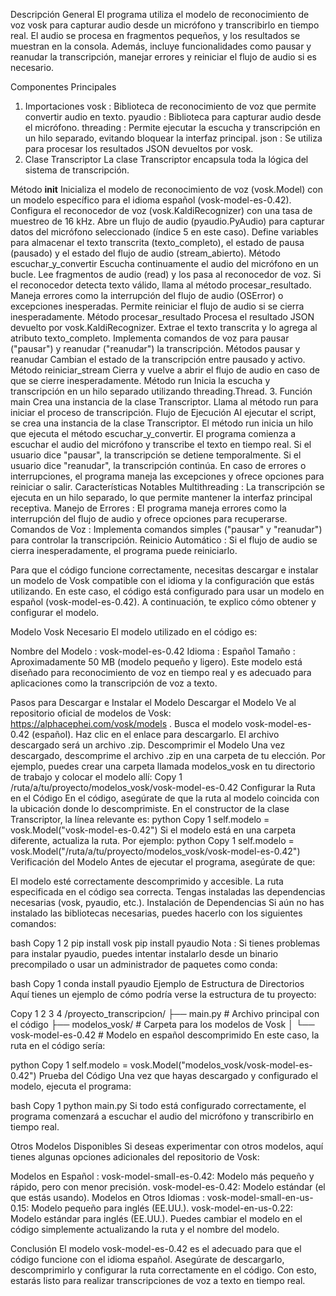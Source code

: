 Descripción General
El programa utiliza el modelo de reconocimiento de voz vosk para capturar audio desde un micrófono y transcribirlo en tiempo real. El audio se procesa en fragmentos pequeños, y los resultados se muestran en la consola. Además, incluye funcionalidades como pausar y reanudar la transcripción, manejar errores y reiniciar el flujo de audio si es necesario.

Componentes Principales
1. Importaciones
vosk : Biblioteca de reconocimiento de voz que permite convertir audio en texto.
pyaudio : Biblioteca para capturar audio desde el micrófono.
threading : Permite ejecutar la escucha y transcripción en un hilo separado, evitando bloquear la interfaz principal.
json : Se utiliza para procesar los resultados JSON devueltos por vosk.
2. Clase Transcriptor
La clase Transcriptor encapsula toda la lógica del sistema de transcripción.

Método __init__
Inicializa el modelo de reconocimiento de voz (vosk.Model) con un modelo específico para el idioma español (vosk-model-es-0.42).
Configura el reconocedor de voz (vosk.KaldiRecognizer) con una tasa de muestreo de 16 kHz.
Abre un flujo de audio (pyaudio.PyAudio) para capturar datos del micrófono seleccionado (índice 5 en este caso).
Define variables para almacenar el texto transcrita (texto_completo), el estado de pausa (pausado) y el estado del flujo de audio (stream_abierto).
Método escuchar_y_convertir
Escucha continuamente el audio del micrófono en un bucle.
Lee fragmentos de audio (read) y los pasa al reconocedor de voz.
Si el reconocedor detecta texto válido, llama al método procesar_resultado.
Maneja errores como la interrupción del flujo de audio (OSError) o excepciones inesperadas.
Permite reiniciar el flujo de audio si se cierra inesperadamente.
Método procesar_resultado
Procesa el resultado JSON devuelto por vosk.KaldiRecognizer.
Extrae el texto transcrita y lo agrega al atributo texto_completo.
Implementa comandos de voz para pausar ("pausar") y reanudar ("reanudar") la transcripción.
Métodos pausar y reanudar
Cambian el estado de la transcripción entre pausado y activo.
Método reiniciar_stream
Cierra y vuelve a abrir el flujo de audio en caso de que se cierre inesperadamente.
Método run
Inicia la escucha y transcripción en un hilo separado utilizando threading.Thread.
3. Función main
Crea una instancia de la clase Transcriptor.
Llama al método run para iniciar el proceso de transcripción.
Flujo de Ejecución
Al ejecutar el script, se crea una instancia de la clase Transcriptor.
El método run inicia un hilo que ejecuta el método escuchar_y_convertir.
El programa comienza a escuchar el audio del micrófono y transcribe el texto en tiempo real.
Si el usuario dice "pausar", la transcripción se detiene temporalmente.
Si el usuario dice "reanudar", la transcripción continúa.
En caso de errores o interrupciones, el programa maneja las excepciones y ofrece opciones para reiniciar o salir.
Características Notables
Multithreading : La transcripción se ejecuta en un hilo separado, lo que permite mantener la interfaz principal receptiva.
Manejo de Errores : El programa maneja errores como la interrupción del flujo de audio y ofrece opciones para recuperarse.
Comandos de Voz : Implementa comandos simples ("pausar" y "reanudar") para controlar la transcripción.
Reinicio Automático : Si el flujo de audio se cierra inesperadamente, el programa puede reiniciarlo.

Para que el código funcione correctamente, necesitas descargar e instalar un modelo de Vosk compatible con el idioma y la configuración que estás utilizando. En este caso, el código está configurado para usar un modelo en español (vosk-model-es-0.42). A continuación, te explico cómo obtener y configurar el modelo.

Modelo Vosk Necesario
El modelo utilizado en el código es:

Nombre del Modelo : vosk-model-es-0.42
Idioma : Español
Tamaño : Aproximadamente 50 MB (modelo pequeño y ligero).
Este modelo está diseñado para reconocimiento de voz en tiempo real y es adecuado para aplicaciones como la transcripción de voz a texto.

Pasos para Descargar e Instalar el Modelo
Descargar el Modelo
Ve al repositorio oficial de modelos de Vosk: https://alphacephei.com/vosk/models .
Busca el modelo vosk-model-es-0.42 (español).
Haz clic en el enlace para descargarlo. El archivo descargado será un archivo .zip.
Descomprimir el Modelo
Una vez descargado, descomprime el archivo .zip en una carpeta de tu elección.
Por ejemplo, puedes crear una carpeta llamada modelos_vosk en tu directorio de trabajo y colocar el modelo allí:
Copy
1
/ruta/a/tu/proyecto/modelos_vosk/vosk-model-es-0.42
Configurar la Ruta en el Código
En el código, asegúrate de que la ruta al modelo coincida con la ubicación donde lo descomprimiste. En el constructor de la clase Transcriptor, la línea relevante es:
python
Copy
1
self.modelo = vosk.Model("vosk-model-es-0.42")
Si el modelo está en una carpeta diferente, actualiza la ruta. Por ejemplo:
python
Copy
1
self.modelo = vosk.Model("/ruta/a/tu/proyecto/modelos_vosk/vosk-model-es-0.42")
Verificación del Modelo
Antes de ejecutar el programa, asegúrate de que:

El modelo esté correctamente descomprimido y accesible.
La ruta especificada en el código sea correcta.
Tengas instaladas las dependencias necesarias (vosk, pyaudio, etc.).
Instalación de Dependencias
Si aún no has instalado las bibliotecas necesarias, puedes hacerlo con los siguientes comandos:

bash
Copy
1
2
pip install vosk
pip install pyaudio
Nota : Si tienes problemas para instalar pyaudio, puedes intentar instalarlo desde un binario precompilado o usar un administrador de paquetes como conda:

bash
Copy
1
conda install pyaudio
Ejemplo de Estructura de Directorios
Aquí tienes un ejemplo de cómo podría verse la estructura de tu proyecto:

Copy
1
2
3
4
/proyecto_transcripcion/
    ├── main.py                # Archivo principal con el código
    ├── modelos_vosk/          # Carpeta para los modelos de Vosk
    │   └── vosk-model-es-0.42 # Modelo en español descomprimido
En este caso, la ruta en el código sería:

python
Copy
1
self.modelo = vosk.Model("modelos_vosk/vosk-model-es-0.42")
Prueba del Código
Una vez que hayas descargado y configurado el modelo, ejecuta el programa:

bash
Copy
1
python main.py
Si todo está configurado correctamente, el programa comenzará a escuchar el audio del micrófono y transcribirlo en tiempo real.

Otros Modelos Disponibles
Si deseas experimentar con otros modelos, aquí tienes algunas opciones adicionales del repositorio de Vosk:

Modelos en Español :
vosk-model-small-es-0.42: Modelo más pequeño y rápido, pero con menor precisión.
vosk-model-es-0.42: Modelo estándar (el que estás usando).
Modelos en Otros Idiomas :
vosk-model-small-en-us-0.15: Modelo pequeño para inglés (EE.UU.).
vosk-model-en-us-0.22: Modelo estándar para inglés (EE.UU.).
Puedes cambiar el modelo en el código simplemente actualizando la ruta y el nombre del modelo.

Conclusión
El modelo vosk-model-es-0.42 es el adecuado para que el código funcione con el idioma español. Asegúrate de descargarlo, descomprimirlo y configurar la ruta correctamente en el código. Con esto, estarás listo para realizar transcripciones de voz a texto en tiempo real.


